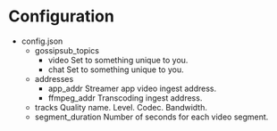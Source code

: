 # Configuration
- config.json
    - gossipsub_topics
        - video
            Set to something unique to you.
        - chat
            Set to something unique to you.
    - addresses
        - app_addr
            Streamer app video ingest address.
        - ffmpeg_addr
            Transcoding ingest address.
    - tracks
        Quality name.
        Level.
        Codec.
        Bandwidth.
    - segment_duration
        Number of seconds for each video segment.